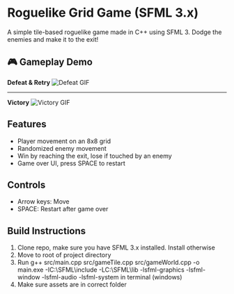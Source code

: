 # Roguelike Grid Game (SFML 3.x)

A simple tile-based roguelike game made in C++ using SFML 3.
Dodge the enemies and make it to the exit!

## 🎮 Gameplay Demo

**Defeat & Retry**
![Defeat GIF](Assets/defeat.gif)

---

**Victory**
![Victory GIF](Assets/victory.gif)

## Features

- Player movement on an 8x8 grid
- Randomized enemy movement
- Win by reaching the exit, lose if touched by an enemy
- Game over UI, press SPACE to restart

## Controls

- Arrow keys: Move
- SPACE: Restart after game over

## Build Instructions

1. Clone repo, make sure you have SFML 3.x installed. Install otherwise
2. Move to root of project directory
3. Run g++ src/main.cpp src/gameTile.cpp src/gameWorld.cpp -o main.exe -IC:\SFML\include -LC:\SFML\lib -lsfml-graphics -lsfml-window -lsfml-audio -lsfml-system in terminal (windows)
4. Make sure assets are in correct folder
